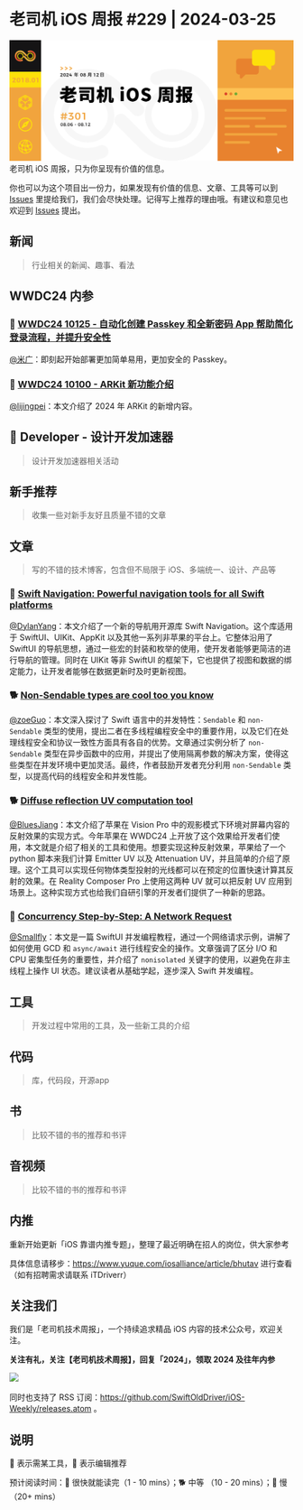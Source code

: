 # 老司机 iOS 周报 #229 | 2024-03-25

![ios-weekly](https://github.com/SwiftOldDriver/iOS-Weekly/blob/master/assets/weekly-header/301.jpg?raw=true)
老司机 iOS 周报，只为你呈现有价值的信息。

你也可以为这个项目出一份力，如果发现有价值的信息、文章、工具等可以到 [Issues](https://github.com/SwiftOldDriver/iOS-Weekly/issues) 里提给我们，我们会尽快处理。记得写上推荐的理由哦。有建议和意见也欢迎到 [Issues](https://github.com/SwiftOldDriver/iOS-Weekly/issues) 提出。

## 新闻

> 行业相关的新闻、趣事、看法

## WWDC24 内参

### 🌟 [WWDC24 10125 - 自动化创建 Passkey 和全新密码 App 帮助简化登录流程，并提升安全性](https://xiaozhuanlan.com/topic/6145027938)

[@米广](https://github.com/yz06276)：即刻起开始部署更加简单易用，更加安全的 Passkey。

### 🌟 [WWDC24 10100 - ARKit 新功能介绍](https://xiaozhuanlan.com/topic/1830462795)

[@lijingpei](https://github.com/lijingpei2016)：本文介绍了 2024 年 ARKit 的新增内容。

##  Developer - 设计开发加速器

> 设计开发加速器相关活动

## 新手推荐

> 收集一些对新手友好且质量不错的文章

## 文章

> 写的不错的技术博客，包含但不局限于 iOS、多端统一、设计、产品等

### 🐎 [Swift Navigation: Powerful navigation tools for all Swift platforms](https://www.pointfree.co/blog/posts/149-swift-navigation-powerful-navigation-tools-for-all-swift-platforms)

[@DylanYang](https://github.com/Dylan19Yang)：本文介绍了一个新的导航用开源库 Swift Navigation。这个库适用于 SwiftUI、UIKit、AppKit 以及其他一系列非苹果的平台上。它整体沿用了 SwiftUI 的导航思想，通过一些宏的封装和枚举的使用，使开发者能够更简洁的进行导航的管理。同时在 UIKit 等非 SwiftUI 的框架下，它也提供了视图和数据的绑定能力，让开发者能够在数据更新时及时更新视图。

### 🐕 [Non-Sendable types are cool too you know ](https://www.massicotte.org/non-sendable)

[@zoeGuo](https://github.com/zoeGuo)：本文深入探讨了 Swift 语言中的并发特性：`Sendable` 和 `non-Sendable` 类型的使用，提出二者在多线程编程安全中的重要作用，以及它们在处理线程安全和协议一致性方面具有各自的优势。文章通过实例分析了 `non-Sendable` 类型在异步函数中的应用，并提出了使用隔离参数的解决方案，使得这些类型在并发环境中更加灵活。最终，作者鼓励开发者充分利用 `non-Sendable` 类型，以提高代码的线程安全和并发性能。

### 🐕 [Diffuse reflection UV computation tool](https://www.elkraneo.com/diffuse-reflection-uv-computation-tool/)

[@BluesJiang](https://github.com/BluesJiang)：本文介绍了苹果在 Vision Pro 中的观影模式下环境对屏幕内容的反射效果的实现方式。今年苹果在 WWDC24 上开放了这个效果给开发者们使用，本文就是介绍了相关的工具和使用。想要实现这种反射效果，苹果给了一个 python 脚本来我们计算 Emitter UV 以及 Attenuation UV，并且简单的介绍了原理。这个工具可以实现任何物体类型投射的光线都可以在预定的位置快速计算其反射的效果。在 Reality Composer Pro 上使用这两种 UV 就可以把反射 UV 应用到场景上。这种实现方式也给我们自研引擎的开发者们提供了一种新的思路。

### 🐎 [Concurrency Step-by-Step: A Network Request](https://www.massicotte.org/step-by-step-network-request)
[@Smallfly](https://github.com/iostalks)：本文是一篇 SwiftUI 并发编程教程，通过一个网络请求示例，讲解了如何使用 GCD 和 `async/await` 进行线程安全的操作。文章强调了区分 I/O 和 CPU 密集型任务的重要性，并介绍了 `nonisolated` 关键字的使用，以避免在非主线程上操作 UI 状态。建议读者从基础学起，逐步深入 Swift 并发编程。

## 工具

> 开发过程中常用的工具，及一些新工具的介绍

## 代码

> 库，代码段，开源app

## 书

> 比较不错的书的推荐和书评

## 音视频

> 比较不错的书的推荐和书评

## 内推

重新开始更新「iOS 靠谱内推专题」，整理了最近明确在招人的岗位，供大家参考

具体信息请移步：https://www.yuque.com/iosalliance/article/bhutav 进行查看（如有招聘需求请联系 iTDriverr）

## 关注我们

我们是「老司机技术周报」，一个持续追求精品 iOS 内容的技术公众号，欢迎关注。

**关注有礼，关注【老司机技术周报】，回复「2024」，领取 2024 及往年内参**

![](https://github.com/SwiftOldDriver/iOS-Weekly/blob/master/assets/qrcode_for_wechat.jpg?raw=true)

同时也支持了 RSS 订阅：https://github.com/SwiftOldDriver/iOS-Weekly/releases.atom 。

## 说明

🚧 表示需某工具，🌟 表示编辑推荐

预计阅读时间：🐎 很快就能读完（1 - 10 mins）；🐕 中等 （10 - 20 mins）；🐢 慢（20+ mins）

